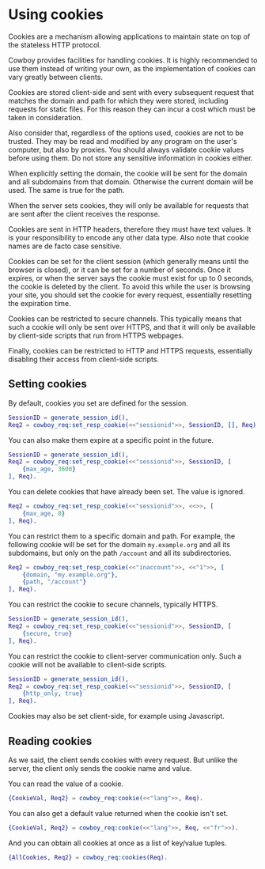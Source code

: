 Using cookies
=============

Cookies are a mechanism allowing applications to maintain state on top 
of the stateless HTTP protocol.

Cowboy provides facilities for handling cookies. It is highly 
recommended to use them instead of writing your own, as the 
implementation of cookies can vary greatly between clients.

Cookies are stored client-side and sent with every subsequent request 
that matches the domain and path for which they were stored, including 
requests for static files. For this reason they can incur a cost which 
must be taken in consideration.

Also consider that, regardless of the options used, cookies are not to 
be trusted. They may be read and modified by any program on the user's 
computer, but also by proxies. You should always validate cookie values 
before using them. Do not store any sensitive information in cookies 
either.

When explicitly setting the domain, the cookie will be sent for the 
domain and all subdomains from that domain. Otherwise the current 
domain will be used. The same is true for the path.

When the server sets cookies, they will only be available for requests 
that are sent after the client receives the response.

Cookies are sent in HTTP headers, therefore they must have text values. 
It is your responsibility to encode any other data type. Also note that 
cookie names are de facto case sensitive.

Cookies can be set for the client session (which generally means until 
the browser is closed), or it can be set for a number of seconds. Once 
it expires, or when the server says the cookie must exist for up to 0 
seconds, the cookie is deleted by the client. To avoid this while the 
user is browsing your site, you should set the cookie for every 
request, essentially resetting the expiration time.

Cookies can be restricted to secure channels. This typically means that 
such a cookie will only be sent over HTTPS, and that it will only be 
available by client-side scripts that run from HTTPS webpages.

Finally, cookies can be restricted to HTTP and HTTPS requests, 
essentially disabling their access from client-side scripts.

Setting cookies
---------------

By default, cookies you set are defined for the session.

``` erlang
SessionID = generate_session_id(),
Req2 = cowboy_req:set_resp_cookie(<<"sessionid">>, SessionID, [], Req).
```

You can also make them expire at a specific point in the future.

``` erlang
SessionID = generate_session_id(),
Req2 = cowboy_req:set_resp_cookie(<<"sessionid">>, SessionID, [
    {max_age, 3600}
], Req).
```

You can delete cookies that have already been set. The value is ignored.

``` erlang
Req2 = cowboy_req:set_resp_cookie(<<"sessionid">>, <<>>, [
    {max_age, 0}
], Req).
```

You can restrict them to a specific domain and path. For example, the 
following cookie will be set for the domain `my.example.org` and all 
its subdomains, but only on the path `/account` and all its 
subdirectories.

``` erlang
Req2 = cowboy_req:set_resp_cookie(<<"inaccount">>, <<"1">>, [
    {domain, "my.example.org"},
    {path, "/account"}
], Req).
```

You can restrict the cookie to secure channels, typically HTTPS.

``` erlang
SessionID = generate_session_id(),
Req2 = cowboy_req:set_resp_cookie(<<"sessionid">>, SessionID, [
    {secure, true}
], Req).
```

You can restrict the cookie to client-server communication only. Such a 
cookie will not be available to client-side scripts.

``` erlang
SessionID = generate_session_id(),
Req2 = cowboy_req:set_resp_cookie(<<"sessionid">>, SessionID, [
    {http_only, true}
], Req).
```

Cookies may also be set client-side, for example using Javascript.

Reading cookies
---------------

As we said, the client sends cookies with every request. But unlike the 
server, the client only sends the cookie name and value.

You can read the value of a cookie.

``` erlang
{CookieVal, Req2} = cowboy_req:cookie(<<"lang">>, Req).
```

You can also get a default value returned when the cookie isn't set.

``` erlang
{CookieVal, Req2} = cowboy_req:cookie(<<"lang">>, Req, <<"fr">>).
```

And you can obtain all cookies at once as a list of key/value tuples.

``` erlang
{AllCookies, Req2} = cowboy_req:cookies(Req).
```
